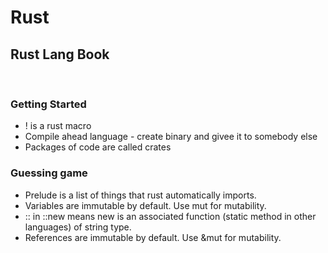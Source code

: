 # Rust

## Rust Lang Book
<br/>

### Getting Started

- ! is a rust macro
- Compile ahead language - create binary and givee it to somebody else
- Packages of code are called crates

### Guessing game

- Prelude is a list of things that rust automatically imports.
- Variables are immutable by default. Use mut for mutability.
- :: in ::new means new is an associated function (static method in other languages) of string type.
- References are immutable by default. Use &mut for mutability.